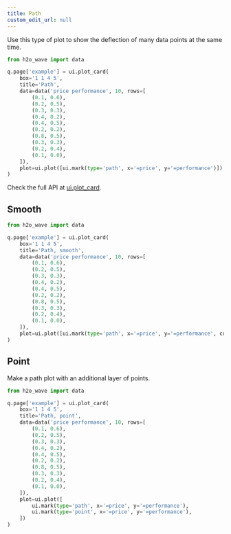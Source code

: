 ```yaml
---
title: Path
custom_edit_url: null
---
```


Use this type of plot to show the deflection of many data points at the same time.

```py
from h2o_wave import data

q.page['example'] = ui.plot_card(
    box='1 1 4 5',
    title='Path',
    data=data('price performance', 10, rows=[
        (0.1, 0.6),
        (0.2, 0.5),
        (0.3, 0.3),
        (0.4, 0.2),
        (0.4, 0.5),
        (0.2, 0.2),
        (0.8, 0.5),
        (0.3, 0.3),
        (0.2, 0.4),
        (0.1, 0.0),
    ]),
    plot=ui.plot([ui.mark(type='path', x='=price', y='=performance')])
)
```

Check the full API at [ui.plot_card](/docs/api/ui#plot_card).

## Smooth

```py
from h2o_wave import data

q.page['example'] = ui.plot_card(
    box='1 1 4 5',
    title='Path, smooth',
    data=data('price performance', 10, rows=[
        (0.1, 0.6),
        (0.2, 0.5),
        (0.3, 0.3),
        (0.4, 0.2),
        (0.4, 0.5),
        (0.2, 0.2),
        (0.8, 0.5),
        (0.3, 0.3),
        (0.2, 0.4),
        (0.1, 0.0),
    ]),
    plot=ui.plot([ui.mark(type='path', x='=price', y='=performance', curve='smooth')])
)
```

## Point

Make a path plot with an additional layer of points.

```py
from h2o_wave import data

q.page['example'] = ui.plot_card(
    box='1 1 4 5',
    title='Path, point',
    data=data('price performance', 10, rows=[
        (0.1, 0.6),
        (0.2, 0.5),
        (0.3, 0.3),
        (0.4, 0.2),
        (0.4, 0.5),
        (0.2, 0.2),
        (0.8, 0.5),
        (0.3, 0.3),
        (0.2, 0.4),
        (0.1, 0.0),
    ]),
    plot=ui.plot([
        ui.mark(type='path', x='=price', y='=performance'),
        ui.mark(type='point', x='=price', y='=performance'),
    ])
)
```

